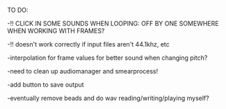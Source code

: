 
 
TO DO:

-!! CLICK IN SOME SOUNDS WHEN LOOPING: OFF BY ONE SOMEWHERE WHEN WORKING WITH FRAMES?

-!! doesn't work correctly if input files aren't 44.1khz, etc


-interpolation for frame values for better sound when changing pitch?


-need to clean up audiomanager and smearprocess!


-add button to save output



-eventually remove beads and do wav reading/writing/playing myself?
